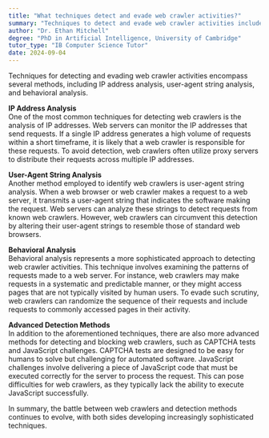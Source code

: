 ```yaml
---
title: "What techniques detect and evade web crawler activities?"
summary: "Techniques to detect and evade web crawler activities include IP address analysis, user-agent string analysis, and behavioural analysis."
author: "Dr. Ethan Mitchell"
degree: "PhD in Artificial Intelligence, University of Cambridge"
tutor_type: "IB Computer Science Tutor"
date: 2024-09-04
---
```


Techniques for detecting and evading web crawler activities encompass several methods, including IP address analysis, user-agent string analysis, and behavioral analysis.

**IP Address Analysis**  
One of the most common techniques for detecting web crawlers is the analysis of IP addresses. Web servers can monitor the IP addresses that send requests. If a single IP address generates a high volume of requests within a short timeframe, it is likely that a web crawler is responsible for these requests. To avoid detection, web crawlers often utilize proxy servers to distribute their requests across multiple IP addresses.

**User-Agent String Analysis**  
Another method employed to identify web crawlers is user-agent string analysis. When a web browser or web crawler makes a request to a web server, it transmits a user-agent string that indicates the software making the request. Web servers can analyze these strings to detect requests from known web crawlers. However, web crawlers can circumvent this detection by altering their user-agent strings to resemble those of standard web browsers.

**Behavioral Analysis**  
Behavioral analysis represents a more sophisticated approach to detecting web crawler activities. This technique involves examining the patterns of requests made to a web server. For instance, web crawlers may make requests in a systematic and predictable manner, or they might access pages that are not typically visited by human users. To evade such scrutiny, web crawlers can randomize the sequence of their requests and include requests to commonly accessed pages in their activity.

**Advanced Detection Methods**  
In addition to the aforementioned techniques, there are also more advanced methods for detecting and blocking web crawlers, such as CAPTCHA tests and JavaScript challenges. CAPTCHA tests are designed to be easy for humans to solve but challenging for automated software. JavaScript challenges involve delivering a piece of JavaScript code that must be executed correctly for the server to process the request. This can pose difficulties for web crawlers, as they typically lack the ability to execute JavaScript successfully. 

In summary, the battle between web crawlers and detection methods continues to evolve, with both sides developing increasingly sophisticated techniques.
    